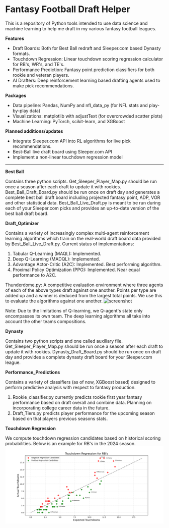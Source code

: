 # Fantasy Football Draft Helper

This is a repository of Python tools intended to use data science and machine learning to help me draft in my various 
fantasy football leagues. 

**Features**
- Draft Boards: Both for Best Ball redraft and Sleeper.com based Dynasty formats.
- Touchdown Regression: Linear touchdown scoring regression calculator for RB's, WR's, and TE's.
- Performance Prediction: Fantasy point prediction classifiers for both rookie and veteran players.
- AI Drafters: Deep reinforcement learning based drafting agents used to make pick recommendations.

**Packages**
- Data pipeline: Pandas, NumPy and nfl_data_py (for NFL stats and play-by-play data)
- Visualizations: matplotlib with adjustText (for overcrowded scatter plots)
- Machine Learning: PyTorch, scikit-learn, and XGBoost

**Planned additions/updates**
- Integrate Sleeper.com API into RL algorithms for live pick recommendations.
- Best-Ball live draft board using Sleeper.com API
- Implement a non-linear touchdown regression model
-------------------------------------------------------------------------------------------------------------------------------
**Best Ball**

Contains three python scripts. Get_Sleeper_Player_Map.py should be run once a season after each draft to update it with 
rookies. Best_Ball_Draft_Board.py should be run once on draft day and generates a complete best ball draft board 
including projected fantasy point, ADP, VOR and other statistical data. Best_Ball_Live_Draft.py is meant to be run 
during each of your Sleeper.com picks and provides an up-to-date version of the best ball draft board.

**Draft_Optimizer**

Contains a variety of increasingly complex multi-agent reinforcement learning algorithms which train on the real-world 
draft board data provided by Best_Ball_Live_Draft.py. Current status of implementations:
1. Tabular Q-Learning (MAQL): Implemented. 
2. Deep Q-Learning (MADQL): Implemented. 
3. Advantage Actor-Critic (A2C): Implemented. Best performing algorithm.
4. Proximal Policy Optimization (PPO): Implemented. Near equal performance to A2C.

Thunderdome.py: A competitive evaluation environment where three agents of each of the above types draft against one 
another. Points per type are added up and a winner is deduced from the largest total points. We use this to evaluate 
the algorithms against one another.
![screenshot](Draft_Optimizer/thunderdome_1000.png)

Note: Due to the limitations of Q-learning, we Q-agent's state only encompasses its own team. The deep learning 
algorithms all take into account the other teams compositions.

**Dynasty**

Contains two python scripts and one called auxiliary file. Get_Sleeper_Player_Map.py should be run once a season after 
each draft to update it with rookies. Dynasty_Draft_Board.py should be run once on draft day and provides a complete 
dynasty draft board for your Sleeper.com league.

**Performance_Predictions**

Contains a variety of classifiers (as of now, XGBoost based) designed to perform predictive analysis with respect to 
fantasy production.
1. Rookie_classifier.py currently predicts rookie first year fantasy performance based on draft overall and combine 
data. Planning on incorporating college career data in the future.
2. Draft_Tiers.py predicts player performance for the upcoming season based on that players previous seasons stats.

**Touchdown Regression**

We compute touchdown regression candidates based on historical scoring probabilities. Below is an example for RB's in 
the 2024 season.
![screenshot](Touchdown%20Regression/RB2024Reg.png)